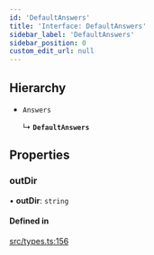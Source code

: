 ```yaml
---
id: 'DefaultAnswers'
title: 'Interface: DefaultAnswers'
sidebar_label: 'DefaultAnswers'
sidebar_position: 0
custom_edit_url: null
---
```


## Hierarchy

- `Answers`

  ↳ **`DefaultAnswers`**

## Properties

### outDir

• **outDir**: `string`

#### Defined in

[src/types.ts:156](https://github.com/pantheon-systems/decoupled-kit-js/blob/32b3f2995/packages/create-pantheon-decoupled-kit/src/types.ts#L156)
